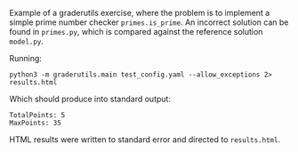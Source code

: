 Example of a graderutils exercise, where the problem is to implement a simple prime number checker `primes.is_prime`.
An incorrect solution can be found in `primes.py`, which is compared against the reference solution `model.py`.

Running:
```
python3 -m graderutils.main test_config.yaml --allow_exceptions 2> results.html
```
Which should produce into standard output:
```
TotalPoints: 5
MaxPoints: 35
```
HTML results were written to standard error and directed to `results.html`.
